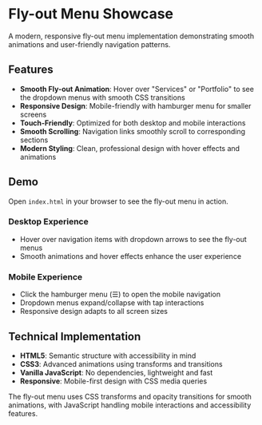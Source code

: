 # Fly-out Menu Showcase

A modern, responsive fly-out menu implementation demonstrating smooth animations and user-friendly navigation patterns.

## Features

- **Smooth Fly-out Animation**: Hover over "Services" or "Portfolio" to see the dropdown menus with smooth CSS transitions
- **Responsive Design**: Mobile-friendly with hamburger menu for smaller screens
- **Touch-Friendly**: Optimized for both desktop and mobile interactions
- **Smooth Scrolling**: Navigation links smoothly scroll to corresponding sections
- **Modern Styling**: Clean, professional design with hover effects and animations

## Demo

Open `index.html` in your browser to see the fly-out menu in action.

### Desktop Experience
- Hover over navigation items with dropdown arrows to see the fly-out menus
- Smooth animations and hover effects enhance the user experience

### Mobile Experience  
- Click the hamburger menu (☰) to open the mobile navigation
- Dropdown menus expand/collapse with tap interactions
- Responsive design adapts to all screen sizes

## Technical Implementation

- **HTML5**: Semantic structure with accessibility in mind
- **CSS3**: Advanced animations using transforms and transitions
- **Vanilla JavaScript**: No dependencies, lightweight and fast
- **Responsive**: Mobile-first design with CSS media queries

The fly-out menu uses CSS transforms and opacity transitions for smooth animations, with JavaScript handling mobile interactions and accessibility features.
